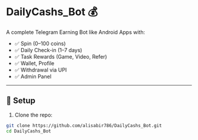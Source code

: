 # DailyCashs_Bot 💰

A complete Telegram Earning Bot like Android Apps with:

- ✅ Spin (0–100 coins)
- ✅ Daily Check-in (1–7 days)
- ✅ Task Rewards (Game, Video, Refer)
- ✅ Wallet, Profile
- ✅ Withdrawal via UPI
- ✅ Admin Panel

---

## 🔧 Setup

1. Clone the repo:

```bash
git clone https://github.com/alisabir786/DailyCashs_Bot.git
cd DailyCashs_Bot
